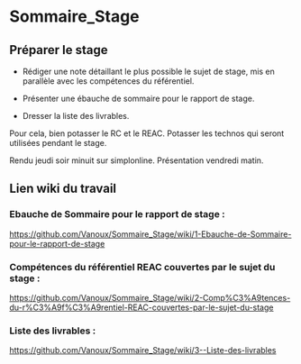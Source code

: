 # Sommaire_Stage

## Préparer le stage

- Rédiger une note détaillant le plus possible le sujet de stage, mis en parallèle avec les compétences du référentiel.

- Présenter une ébauche de sommaire pour le rapport de stage.

- Dresser la liste des livrables.

Pour cela, bien potasser le RC et le REAC. Potasser les technos qui seront utilisées pendant le stage.


Rendu jeudi soir minuit sur simplonline.
Présentation vendredi matin.

## Lien wiki du travail

### Ebauche de Sommaire pour le rapport de stage : 
https://github.com/Vanoux/Sommaire_Stage/wiki/1-Ebauche-de-Sommaire-pour-le-rapport-de-stage

### Compétences du référentiel REAC couvertes par le sujet du stage :
https://github.com/Vanoux/Sommaire_Stage/wiki/2-Comp%C3%A9tences-du-r%C3%A9f%C3%A9rentiel-REAC-couvertes-par-le-sujet-du-stage

###  Liste des livrables : 
https://github.com/Vanoux/Sommaire_Stage/wiki/3--Liste-des-livrables
